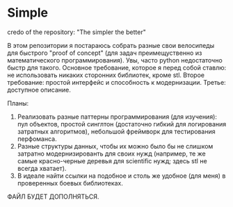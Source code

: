 # Simple
credo of the repository: "The simpler the better"


В этом репозитории я постараюсь собрать разные свои велосипеды для быстрого "proof of concept" (для задач преимещуственно из математического программирования). Увы, часто python недостаточно быстр для такого.
Основное требование, которое я перед собой ставлю: не использовать никаких сторонних библиотек, кроме stl.
Второе требование: простой интерфейс и способность к модернизации.
Третье: доступное описание.

Планы:
1. Реализовать разные паттерны программирования (для изучения): пул объектов, простой синглтон (достаточно гибкий для логирования затратных алгоритмов), небольшой фреймворк для тестирования перфоманса.
2. Разные структуры данных, чтобы их можно было бы не слишком затратно модернизированть для своих нужд (например, те же самые красно-черные деревья для scientific нужд; здесь stl не всегда хватает).
3. В идеале найти ссылки на подобное и столь же удобное (для меня) в проверенных боевых библиотеках.


ФАЙЛ БУДЕТ ДОПОЛНЯТЬСЯ.
